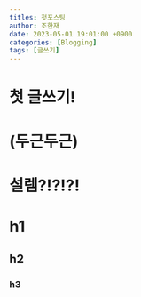 ```yaml
---
titles: 첫포스팅
author: 조한재
date: 2023-05-01 19:01:00 +0900
categories: [Blogging]
tags: [글쓰기]
---
```


# 첫 글쓰기!
# (두근두근) 
# 설렘?!?!?!
# h1
## h2
### h3
